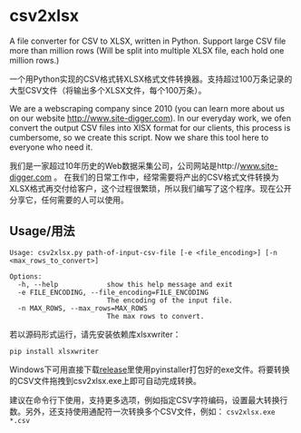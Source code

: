 # csv2xlsx
A file converter for CSV to XLSX, written in Python. Support large CSV file more than million rows (Will be split into multiple XLSX file, each hold one million rows.)

一个用Python实现的CSV格式转XLSX格式文件转换器。支持超过100万条记录的大型CSV文件（将输出多个XLSX文件，每个100万条）。

We are a webscraping company since 2010 (you can learn more about us on our website http://www.site-digger.com). In our everyday work, we ofen convert the output CSV files into XlSX format for our clients, this process is cumbersome, so we create this script. Now we share this tool here to everyone who need it.

我们是一家超过10年历史的Web数据采集公司，公司网站是http://www.site-digger.com 。 在我们的日常工作中，经常需要将产出的CSV格式文件转换为XLSX格式再交付给客户，这个过程很繁琐，所以我们编写了这个程序。现在公开分享它，任何需要的人可以使用。


## Usage/用法

```
Usage: csv2xlsx.py path-of-input-csv-file [-e <file_encoding>] [-n <max_rows_to_convert>]

Options:
  -h, --help            show this help message and exit
  -e FILE_ENCODING, --file_encoding=FILE_ENCODING
                        The encoding of the input file.
  -n MAX_ROWS, --max_rows=MAX_ROWS
                        The max rows to convert.
```

若以源码形式运行，请先安装依赖库xlsxwriter：

`pip install xlsxwriter`

Windows下可用直接下载[release](https://github.com/kunzhipeng/csv2xlsx/releases)里使用pyinstaller打包好的exe文件。将要转换的CSV文件拖拽到csv2xlsx.exe上即可自动完成转换。

建议在命令行下使用，支持更多选项，例如指定CSV字符编码，设置最大转换行数。另外，还支持使用通配符一次转换多个CSV文件，例如：
`csv2xlsx.exe *.csv`
